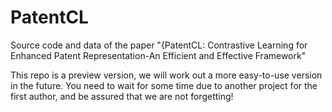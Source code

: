 # PatentCL
Source code and data of the paper "{PatentCL: Contrastive Learning for Enhanced Patent Representation-An Efficient and Effective Framework"

This repo is a preview version, we will work out a more easy-to-use version in the future. You need to wait for some time due to another project for the first author, and be assured that we are not forgetting!



